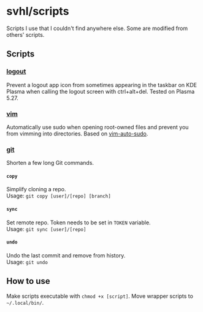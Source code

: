 # svhl/scripts

Scripts I use that I couldn't find anywhere else. Some are modified from others' scripts.

## Scripts

### [logout](https://github.com/svhl/scripts/tree/main/logout.sh)
Prevent a logout app icon from sometimes appearing in the taskbar on KDE Plasma when calling the logout screen with ctrl+alt+del. Tested on Plasma 5.27.

### [vim](https://github.com/svhl/scripts/tree/main/vim)

Automatically use sudo when opening root-owned files and prevent you from vimming into directories. Based on [vim-auto-sudo](https://github.com/n3b0j5a/vim-auto-sudo).

### [git](https://github.com/svhl/scripts/tree/main/git)

Shorten a few long Git commands.

#### `copy`

Simplify cloning a repo.\
Usage: `git copy [user]/[repo] [branch]`

#### `sync`

Set remote repo. Token needs to be set in `TOKEN` variable.\
Usage: `git sync [user]/[repo]`

#### `undo`

Undo the last commit and remove from history.\
Usage: `git undo`

## How to use

Make scripts executable with `chmod +x [script]`. Move wrapper scripts to `~/.local/bin/`. 
